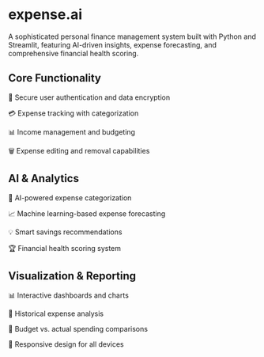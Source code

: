 # expense.ai
A sophisticated personal finance management system built with Python and Streamlit, featuring AI-driven insights, expense forecasting, and comprehensive financial health scoring.

## Core Functionality

🔐 Secure user authentication and data encryption

💳 Expense tracking with categorization

📊 Income management and budgeting

🗑️ Expense editing and removal capabilities

## AI & Analytics

🤖 AI-powered expense categorization

📈 Machine learning-based expense forecasting

💡 Smart savings recommendations

🏆 Financial health scoring system

## Visualization & Reporting

📊 Interactive dashboards and charts

📅 Historical expense analysis

🎯 Budget vs. actual spending comparisons

📱 Responsive design for all devices
